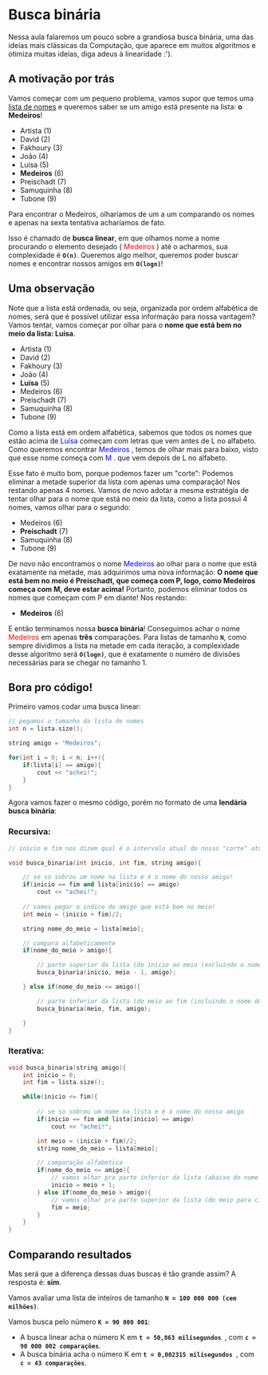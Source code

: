 # Busca binária

Nessa aula falaremos um pouco sobre a grandiosa busca binária, uma das ideias mais clássicas da Computação, que aparece em muitos algoritmos e otimiza muitas ideias, diga adeus à linearidade :').

## A motivação por trás

Vamos começar com um pequeno problema, vamos supor que temos uma <u>lista de nomes</u> e queremos saber se um amigo está presente na lista: **o Medeiros**!

- Artista (1)
- David (2)
- Fakhoury (3)
- João (4)
- Luísa (5)
- **Medeiros** (6)
- Preischadt (7)
- Samuquinha (8)
- Tubone (9)

Para encontrar o Medeiros, olharíamos de um a um comparando os nomes e apenas na sexta tentativa acharíamos de fato.

Isso é chamado de <b> busca linear</b>, em que olhamos nome a nome procurando o elemento desejado (<font color='red'> Medeiros</font> ) até o acharmos, sua complexidade é **`O(n)`**. Queremos algo melhor, queremos poder buscar nomes e encontrar nossos amigos em **`O(logn)`**!

## Uma observação

Note que a lista está ordenada, ou seja, organizada por ordem alfabética de nomes, será que é possível utilizar essa informação para nossa vantagem? Vamos tentar, vamos começar por olhar para o **nome que está bem no meio da lista: Luísa**.

- Artista (1)
- David (2)
- Fakhoury (3)
- João (4)
- **Luísa** (5)
- Medeiros (6)
- Preischadt (7)
- Samuquinha (8)
- Tubone (9)

Como a lista está em ordem alfabética, sabemos que todos os nomes que estão acima de <font color='blue'> Luísa </font> começam com letras que vem antes de L no alfabeto. Como queremos encontrar <font color='blue'> Medeiros </font>, temos de olhar mais para baixo, visto que esse nome começa com <font color='blue'> M </font>. que vem depois de L no alfabeto.

Esse fato é muito bom, porque podemos fazer um "corte": Podemos eliminar a metade superior da lista com apenas uma comparação! Nos restando apenas 4 nomes. Vamos de novo adotar a mesma estratégia de tentar olhar para o nome que está no meio da lista, como a lista possui 4 nomes, vamos olhar para o segundo:

- Medeiros (6)
- **Preischadt** (7)
- Samuquinha (8)
- Tubone (9)

De novo não encontramos o nome <font color='blue'> Medeiros </font> ao olhar para o nome que está exatamente na metade, mas adquirimos uma nova informação: **O nome que está bem no meio é Preischadt, que começa com P, logo, como Medeiros começa com M, deve estar acima!** Portanto, podemos eliminar todos os nomes que começam com P em diante! Nos restando:

- **Medeiros** (6)

E então terminamos nossa **busca binária**! Conseguimos achar o nome <font color='red'> Medeiros </font> em apenas **três** comparações. Para listas de tamanho **`N`**, como sempre dividimos a lista na metade em cada iteração, a complexidade desse algoritmo será **`O(logn)`**, que é exatamente o numéro de divisões necessárias para se chegar no tamanho 1.

## Bora pro código!

Primeiro vamos codar uma busca linear:
```c++
// pegamos o tamanho da lista de nomes
int n = lista.size();

string amigo = "Medeiros";

for(int i = 0; i < n; i++){
    if(lista[i] == amigo){
        cout << "achei!";
    }
}
```

Agora vamos fazer o mesmo código, porém no formato de uma **lendária busca binária**:

### Recursiva:
```c++
// inicio e fim nos dizem qual é o intervalo atual do nosso "corte" atual da lista.

void busca_binaria(int inicio, int fim, string amigo){

    // se so sobrou um nome na lista e é o nome do nosso amigo!
    if(inicio == fim and lista[inicio] == amigo)
        cout << "achei!";
    
    // vamos pegar o indice do amigo que está bem no meio!
    int meio = (inicio + fim)/2;

    string nome_do_meio = lista[meio];

    // compara alfabeticamente
    if(nome_do_meio > amigo){

        // parte superior da lista (do inicio ao meio (excluindo o nome do meio))
        busca_binaria(inicio, meio - 1, amigo);

    } else if(nome_do_meio <= amigo){

        // parte inferior da lista (do meio ao fim (incluindo o nome do meio))
        busca_binaria(meio, fim, amigo);

    }
}
```

### Iterativa:
```c++
void busca_binaria(string amigo){
    int inicio = 0;
    int fim = lista.size();

    while(inicio <= fim){
    
        // se so sobrou um nome na lista e é o nome do nosso amigo
        if(inicio == fim and lista[inicio] == amigo)
            cout << "achei!";

        int meio = (inicio + fim)/2;
        string nome_do_meio = lista[meio];

        // comparação alfabetica
        if(nome_do_meio <= amigo){
            // vamos olhar pra parte inferior da lista (abaixo do nome que esta no meio)
            inicio = meio + 1;
        } else if(nome_do_meio > amigo){
            // vamos olhar pra parte superior da lista (do meio para cima)
            fim = meio;
        }
    }
}
```

## Comparando resultados

Mas será que a diferença dessas duas buscas é tão grande assim? A resposta é: **sim**.

Vamos avaliar uma lista de inteiros de tamanho **`N = 100 000 000 (cem milhões)`**.

Vamos busca pelo número **`K = 90 000 001`**:

- A busca linear acha o número K em **`t = 50,863 milisegundos `**, com **`c = 90 000 002 comparações`**.
- A busca binária acha o número K em **`t = 0,002315 milisegundos `**, com **`c = 43 comparações`**.
